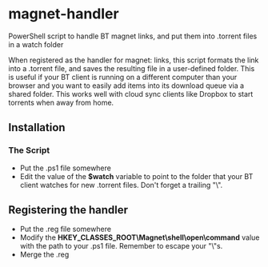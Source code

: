 # magnet-handler #
PowerShell script to handle BT magnet links, and put them into .torrent files in a watch folder

When registered as the handler for magnet: links, this script formats the link into a .torrent file, and saves the resulting file in a user-defined folder. This is useful if your BT client is running on a different computer than your browser and you want to easily add items into its download queue via a shared folder. This works well with cloud sync clients like Dropbox to start torrents when away from home.

## Installation ##
### The Script ###
* Put the .ps1 file somewhere
* Edit the value of the __$watch__ variable to point to the folder that your BT client watches for new .torrent files. Don't forget a trailing "\\".
## Registering the handler ##
* Put the .reg file somewhere
* Modify the __HKEY_CLASSES_ROOT\\Magnet\\shell\\open\\command__ value with the path to your .ps1 file. Remember to escape your "\\"s.
* Merge the .reg
